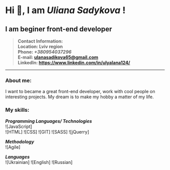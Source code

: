# Hi 👋, I am *Uliana Sadykova* !
## I am beginer front-end developer
>**Contact Information:**  
**Location: Lviv region**  
**Phone: _+380954037296_**  
**E-mail: ulanasadikova65@gmail.com**  
**LinkedIn: https://www.linkedin.com/in/ulyalana124/**  
  
--- 
### About me:  
  I want to became a great front-end developer, work with cool people on interesting projects.
My dream is to make my hobby a matter of my life.
 
### My skills:  
**_Programming Languages/ Technologies_**  
![JavaScript]  
![HTML]
![CSS]
![GIT]
![SASS]
![jQuerry]

**_Methodology_**  
![Agile] 

**_Languages_**  
![Ukrainian] 
![English] 
![Russian]  
